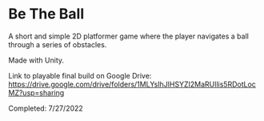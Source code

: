 # Be The Ball
A short and simple 2D platformer game where the player navigates a ball through a series of obstacles.

Made with Unity.

Link to playable final build on Google Drive: https://drive.google.com/drive/folders/1MLYsIhJlHSYZI2MaRUIlis5RDotLocMZ?usp=sharing

Completed: 7/27/2022
